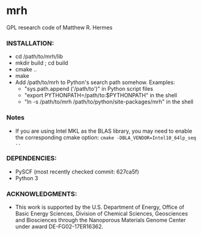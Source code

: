 # mrh
GPL research code of Matthew R. Hermes

### INSTALLATION:
- cd /path/to/mrh/lib
- mkdir build ; cd build
- cmake ..
- make
- Add /path/to/mrh to Python's search path somehow. Examples:
    * "sys.path.append ('/path/to')" in Python script files
    * "export PYTHONPATH=/path/to:$PYTHONPATH" in the shell
    * "ln -s /path/to/mrh /path/to/python/site-packages/mrh" in the shell

### Notes
- If you are using Intel MKL as the BLAS library, you may need to enable the corresponding cmake option:
`cmake -DBLA_VENDOR=Intel10_64lp_seq ..`

### DEPENDENCIES:
- PySCF (most recently checked commit: 627ca5f)
- Python 3

### ACKNOWLEDGMENTS:
- This work is supported by the U.S. Department of Energy, Office of Basic Energy Sciences, Division of Chemical Sciences, Geosciences and Biosciences through the Nanoporous Materials Genome Center under award DE-FG02-17ER16362.

